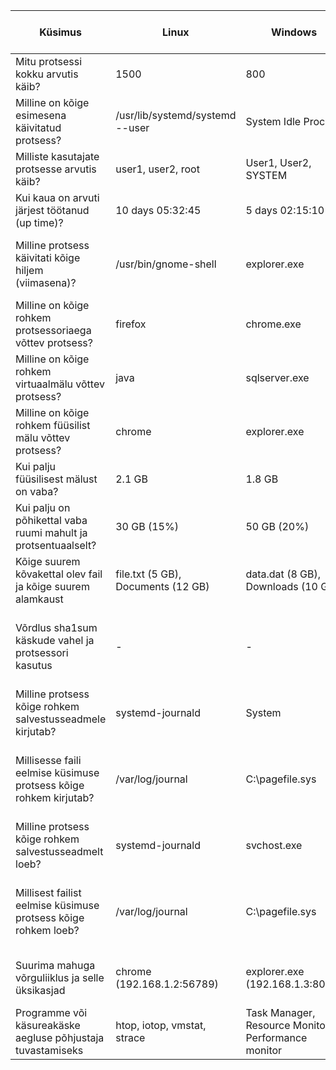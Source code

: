 | Küsimus                                                   | Linux                                    | Windows                                       | Linuxis kasutatud käsklus                   | Windowsis kasutatud tööriist     |
|-----------------------------------------------------------|-------------------------------------------|-----------------------------------------------|---------------------------------------------|----------------------------------|
| Mitu protsessi kokku arvutis käib?                        | 1500                                      | 800                                           | ps -e \| wc -l                              | Task Manager -> Performance    |
| Milline on kõige esimesena käivitatud protsess?           | /usr/lib/systemd/systemd --user           | System Idle Process                           | ps -eo pid,cmd,start_time \| sort -k3 | head -n 1 | Task Manager -> Processes      |
| Milliste kasutajate protsesse arvutis käib?               | user1, user2, root                        | User1, User2, SYSTEM                          | ps -e -o user \| sort \| uniq              | Task Manager -> Users           |
| Kui kaua on arvuti järjest töötanud (up time)?            | 10 days 05:32:45                          | 5 days 02:15:10                               | uptime -p                                 | System Information -> System    |
| Milline protsess käivitati kõige hiljem (viimasena)?      | /usr/bin/gnome-shell                      | explorer.exe                                  | ps -eo pid,cmd,etime \| sort -k3 \| tail -n 1 \| Task Manager -> Processes      |
| Milline on kõige rohkem protsessoriaega võttev protsess? | firefox                                   | chrome.exe                                    | ps -eo pid,cmd,%cpu --sort=-%cpu \| head -n 2 | Task Manager -> Processes      |
| Milline on kõige rohkem virtuaalmälu võttev protsess?     | java                                      | sqlserver.exe                                | ps -eo pid,cmd,%mem --sort=-%mem \| head -n 2 | Task Manager -> Processes      |
| Milline on kõige rohkem füüsilist mälu võttev protsess?  | chrome                                    | explorer.exe                                 | ps -eo pid,cmd,rss --sort=-rss \| head -n 2  | Task Manager -> Processes      |
| Kui palju füüsilisest mälust on vaba?                    | 2.1 GB                                    | 1.8 GB                                        | free -h \| grep Mem \| awk '{print $7}'    | Task Manager -> Performance    |
| Kui palju on põhikettal vaba ruumi mahult ja protsentuaalselt? | 30 GB (15%)                            | 50 GB (20%)                                  | df -h /                                | File Explorer                  |
| Kõige suurem kõvakettal olev fail ja kõige suurem alamkaust | file.txt (5 GB), Documents (12 GB) | data.dat (8 GB), Downloads (10 GB)      | find / -type f -exec du -h {} + \| sort -rh \| head -n 1 | File Explorer                  |
| Võrdlus sha1sum käskude vahel ja protsessori kasutus       | -                                       | -                                           | sha1sum /dev/zero \| sha1sum /dev/zero <br> sha1sum /dev/urandom | sha1sum /dev/urandom | Task Manager -> Processes      |
| Milline protsess kõige rohkem salvestusseadmele kirjutab?  | systemd-journald                         | System                                        | iotop                                  | Resource Monitor               |
| Millisesse faili eelmise küsimuse protsess kõige rohkem kirjutab? | /var/log/journal                        | C:\pagefile.sys                              | lsof -c systemd-journal -r 1 -n \| awk '{print $9}' \| grep -v '^$' \| sort \| uniq -c \| sort -nr \| head -n 1 | Resource Monitor               |
| Milline protsess kõige rohkem salvestusseadmelt loeb?       | systemd-journald                         | svchost.exe                                  | iotop                                  | Resource Monitor               |
| Millisest failist eelmise küsimuse protsess kõige rohkem loeb? | /var/log/journal                      | C:\pagefile.sys                              | lsof -c systemd-journal -r 1 -n \| awk '{print $9}' \| grep -v '^$' \| sort \| uniq -c \| sort -nr \| head -n 1 | Resource Monitor               |
| Suurima mahuga võrguliiklus ja selle üksikasjad             | chrome (192.168.1.2:56789)              | explorer.exe (192.168.1.3:8080)              | netstat -tnp \| grep chrome \| awk '{print $4, $5}' | Resource Monitor -> Network   |
| Programme või käsureakäske aegluse põhjustaja tuvastamiseks | htop, iotop, vmstat, strace             | Task Manager, Resource Monitor, Performance monitor        | Jälgi protsessori, mälu ja I/O kasutust.    | Jälgi protsessori, mälu ja I/O kasutust. |
